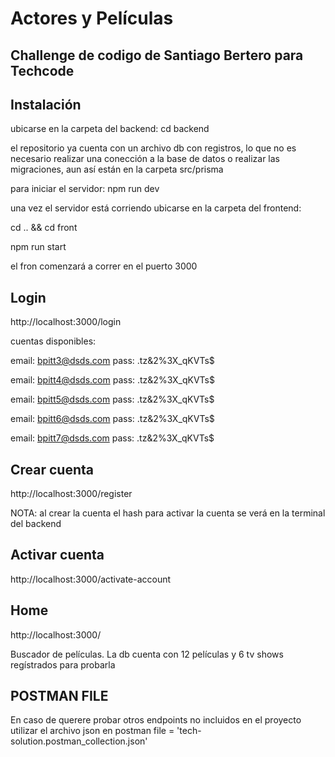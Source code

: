 # Actores y Películas

## Challenge de codigo de Santiago Bertero para Techcode

## Instalación 

ubicarse en la carpeta del backend:
cd backend

el repositorio ya cuenta con un archivo db con registros, lo que no es necesario realizar una conección a la base de datos o realizar las migraciones, aun así están en la carpeta src/prisma

para iniciar el servidor:
npm run dev

una vez el servidor está corriendo ubicarse en la carpeta del frontend:

cd .. && cd front

npm run start

el fron comenzará a correr en el puerto 3000

## Login

http://localhost:3000/login

cuentas disponibles:

email: bpitt3@dsds.com
pass: .tz&2%3X_qKVTs$

email: bpitt4@dsds.com
pass: .tz&2%3X_qKVTs$

email: bpitt5@dsds.com
pass: .tz&2%3X_qKVTs$

email: bpitt6@dsds.com
pass: .tz&2%3X_qKVTs$

email: bpitt7@dsds.com
pass: .tz&2%3X_qKVTs$

## Crear cuenta
http://localhost:3000/register

NOTA: al crear la cuenta el hash para activar la cuenta se verá en la terminal del backend

## Activar cuenta
http://localhost:3000/activate-account

## Home 

http://localhost:3000/ 

Buscador de películas.
La db cuenta con 12 películas y 6 tv shows regístrados para probarla

## POSTMAN FILE
En caso de querere probar otros endpoints no incluidos en el proyecto utilizar el archivo json en postman
file = 'tech-solution.postman_collection.json'